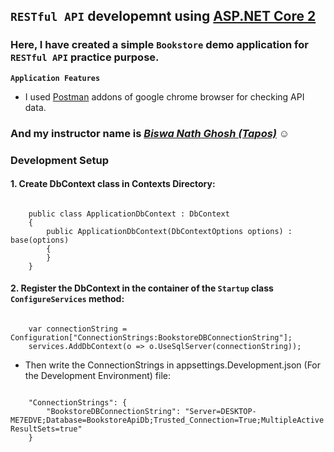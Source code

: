 ## `RESTful API` developemnt using  [ASP.NET Core 2](https://docs.microsoft.com/en-us/aspnet/core/web-api/?view=aspnetcore-2.2)

### Here, I have created a simple `Bookstore` demo application for `RESTful API` practice purpose.<Enter>

**`Application Features`**

- I used [Postman](https://chrome.google.com/webstore/detail/postman/fhbjgbiflinjbdggehcddcbncdddomop) addons of google chrome browser for checking API data.

### And my instructor name is _[Biswa Nath Ghosh (Tapos)](https://github.com/tapos007)_ :relaxed:

### Development Setup
#### 1. Create DbContext class in Contexts Directory:

<code>
	public class ApplicationDbContext : DbContext
    {
        public ApplicationDbContext(DbContextOptions options) : base(options)
        {
        }
    }
</code>

#### 2. Register the DbContext in the container of the `Startup` class `ConfigureServices` method:

<code>
	var connectionString = Configuration["ConnectionStrings:BookstoreDBConnectionString"];
    services.AddDbContext<ApplicationDbContext>(o => o.UseSqlServer(connectionString));
</code>

- Then write the ConnectionStrings in appsettings.Development.json (For the Development Environment) file:
<code>
	"ConnectionStrings": {
		"BookstoreDBConnectionString": "Server=DESKTOP-ME7EDVE;Database=BookstoreApiDb;Trusted_Connection=True;MultipleActiveResultSets=true"
	}
</code>
